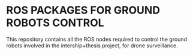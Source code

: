 # ROS PACKAGES FOR GROUND ROBOTS CONTROL
This repository contains all the ROS nodes required to control the ground robots involved in the intership+thesis project, for drone surveillance.

